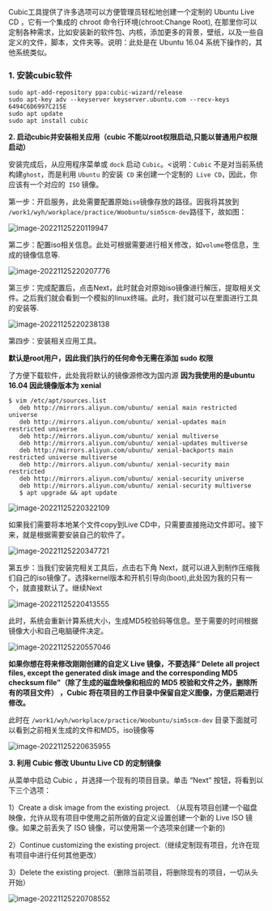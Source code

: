 Cubic工具提供了许多选项可以方便管理员轻松地创建一个定制的 Ubuntu Live CD ，它有一个集成的 chroot 命令行环境(chroot:Change Root), 在那里你可以定制各种需求，比如安装新的软件包、内核，添加更多的背景，壁纸，以及一些自定义的文件，脚本，文件夹等。说明：此处是在 Ubuntu 16.04 系统下操作的，其他系统类似。

### **1. 安装cubic软件**

```shell
sudo apt-add-repository ppa:cubic-wizard/release
sudo apt-key adv --keyserver keyserver.ubuntu.com --recv-keys 6494C6D6997C215E
sudo apt update
sudo apt install cubic
```

**2. 启动cubic并安装相关应用（cubic 不能以root权限启动,只能以普通用户权限启动）**

安装完成后，从应用程序菜单或 `dock` 启动 `Cubic`。<说明：`Cubic` 不是对当前系统构建`ghost`，而是利用 `Ubuntu` 的安装` CD` 来创建一个定制的` Live CD`，因此，你应该有一个对应的` ISO` 镜像。

第一步：开启服务，此处需要配置原始`iso`镜像存放的路径。因我将其放到 `/work1/wyh/workplace/practice/Woobuntu/sim5scm-dev`路径下，故如图：

![image-20221125220119947](./assets/使用Cubic定制ubuntu_iso镜像/1.png)

第二步：配置iso相关信息。此处可根据需要进行相关修改，如`volume`卷信息，生成的镜像信息等.

![image-20221125220207776](./assets/使用Cubic定制ubuntu_iso镜像/2.png)

第三步：完成配置后，点击Next，此时就会对原始iso镜像进行解压，提取相关文件。之后我们就会看到一个模拟的linux终端。此时，我们就可以在里面进行工具的安装等.

![image-20221125220238138](./assets/使用Cubic定制ubuntu_iso镜像/3.png)

第四步：安装相关应用工具。

**默认是root用户，因此我们执行的任何命令无需在添加 sudo 权限**

了方便下载软件，此处我将默认的镜像源修改为国内源 **因为我使用的是ubuntu 16.04 因此镜像版本为 xenial**

```shell
$ vim /etc/apt/sources.list
   deb http://mirrors.aliyun.com/ubuntu/ xenial main restricted universe
   deb http://mirrors.aliyun.com/ubuntu/ xenial-updates main restricted universe
   deb http://mirrors.aliyun.com/ubuntu/ xenial multiverse
   deb http://mirrors.aliyun.com/ubuntu/ xenial-updates multiverse
   deb http://mirrors.aliyun.com/ubuntu/ xenial-backports main restricted universe multiverse
   deb http://mirrors.aliyun.com/ubuntu/ xenial-security main restricted
   deb http://mirrors.aliyun.com/ubuntu/ xenial-security universe
   deb http://mirrors.aliyun.com/ubuntu/ xenial-security multiverse
   $ apt upgrade && apt update
```

![image-20221125220322109](./assets/使用Cubic定制ubuntu_iso镜像/4.png)

如果我们需要将本地某个文件copy到Live CD中，只需要直接拖动文件即可。接下来，就是根据需要安装自己的软件了。

![image-20221125220347721](./assets/使用Cubic定制ubuntu_iso镜像/5.png)

第五步：当我们安装完相关工具后，点击右下角 Next，就可以进入到制作压缩我们自己的iso镜像了。选择kernel版本和开机引导向(boot),此处因为我的只有一个，就直接默认了。继续Next

![image-20221125220413555](./assets/使用Cubic定制ubuntu_iso镜像/6.png)

此时，系统会重新计算系统大小，生成MD5校验码等信息。至于需要的时间根据镜像大小和自己电脑硬件决定。

![image-20221125220557046](./assets/使用Cubic定制ubuntu_iso镜像/7.png)

**如果你想在将来修改刚刚创建的自定义 Live 镜像，不要选择“ Delete all project files, except the generated disk image and the corresponding MD5 checksum file”（除了生成的磁盘映像和相应的 MD5 校验和文件之外，删除所有的项目文件） ，Cubic 将在项目的工作目录中保留自定义图像，方便后期进行修改。**

此时在 `/work1/wyh/workplace/practice/Woobuntu/sim5scm-dev` 目录下面就可以看到之前相关生成的文件和MD5，iso镜像等

![image-20221125220635955](./assets/使用Cubic定制ubuntu_iso镜像/8.png)

**3. 利用 Cubic 修改 Ubuntu Live CD 的定制镜像**

从菜单中启动 Cubic ，并选择一个现有的项目目录。单击 “Next” 按钮，将看到以下三个选项：

1）Create a disk image from the existing project. （从现有项目创建一个磁盘映像，允许从现有项目中使用之前所做的自定义设置创建一个新的 Live ISO 镜像。如果之前丢失了 ISO 镜像，可以使用第一个选项来创建一个新的)

2）Continue customizing the existing project.（继续定制现有项目，允许在现有项目中进行任何其他更改）

3）Delete the existing project.（删除当前项目，将删除现有的项目，一切从头开始）

![image-20221125220708552](./assets/使用Cubic定制ubuntu_iso镜像/9.png)